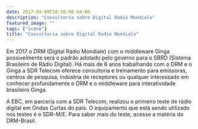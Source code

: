 ```yaml
---
date: 2017-04-09T10:58:08-04:00
description: "Consultoria sobre Digital Radio Mondiale"
featured_image: ""
tags: ["scene"]
title: "Consultoria sobre Digital Radio Mondiale"
---
```

Em 2017 o DRM (Digital Radio Mondiale) com o middleware Ginga possivelmente será o padrão adotado pelo governo para o SBRD (Sistema Brasileiro de Rádio Digital). Há mais de 6 anos trabalhando com o DRM e o Ginga a SDR Telecom oferece consultoria e treinamento para emissoras, centros de pesquisa, indústria de receptores ou qualquer interessado em conhecer profundamente o DRM e o middleware para interatividade brasileiro Ginga.

A EBC, em parceria com a SDR Telecom, realizou o primeiro teste de rádio digital em Ondas Curtas do país. O equipamento que está sendo utilizado nos testes é o SDR-M/E. Para saber mais do teste, acesse a matéria do DRM-Brasil.
